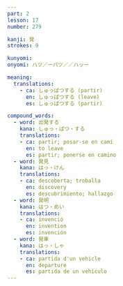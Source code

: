 ```yaml
---
part: 2
lesson: 17
number: 279

kanji: 発
strokes: 9

kunyomi:
onyomi: ハツ／ーパツ／／ハッー

meaning:
  translations:
    - ca: しゅっぱつする (partir)
      en: しゅっぱつする (leave)
      es: しゅっぱつする (partir)

compound_words:
  - word: 出発する
    kana: しゅっ・ぱつ・する
    translations:
    - ca: partir; posar-se en camí
      en: to leave
      es: partir; ponerse en camino
  - word: 発見
    kana: はっ・けん
    translations:
    - ca: descoberta; troballa
      en: discovery
      es: descubrimiento; hallazgo
  - word: 発明
    kana: はつ・めい
    translations:
    - ca: invenció
      en: invention
      es: invención
  - word: 発車
    kana: はっ・しゃ
    translations:
    - ca: partida d'un vehicle
      en: departure
      es: partida de un vehículo
---
```

